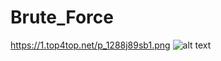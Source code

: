 # Brute_Force
https://1.top4top.net/p_1288j89sb1.png
![alt text](https://1.top4top.net/p_1288j89sb1.png)
